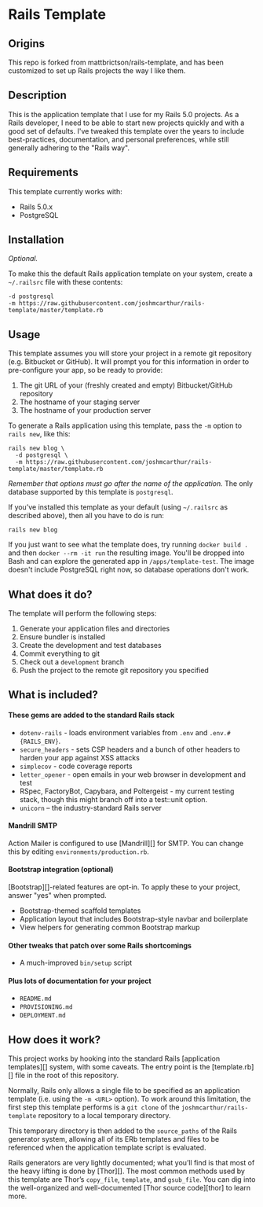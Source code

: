 # Rails Template

## Origins

This repo is forked from mattbrictson/rails-template, and has been customized to set up Rails projects the way I like them.

## Description

This is the application template that I use for my Rails 5.0 projects. As a  Rails developer, I need to be able to start new projects quickly and with a good set of defaults. I've tweaked this template over the years to include best-practices, documentation, and personal preferences, while still generally adhering to the "Rails way".

## Requirements

This template currently works with:

* Rails 5.0.x
* PostgreSQL

## Installation

*Optional.*

To make this the default Rails application template on your system, create a `~/.railsrc` file with these contents:

```
-d postgresql
-m https://raw.githubusercontent.com/joshmcarthur/rails-template/master/template.rb
```

## Usage

This template assumes you will store your project in a remote git repository (e.g. Bitbucket or GitHub). It will prompt you for this information in order to pre-configure your app, so be ready to provide:

1. The git URL of your (freshly created and empty) Bitbucket/GitHub repository
2. The hostname of your staging server
3. The hostname of your production server

To generate a Rails application using this template, pass the `-m` option to `rails new`, like this:

```
rails new blog \
  -d postgresql \
  -m https://raw.githubusercontent.com/joshmcarthur/rails-template/master/template.rb
```

*Remember that options must go after the name of the application.* The only database supported by this template is `postgresql`.

If you’ve installed this template as your default (using `~/.railsrc` as described above), then all you have to do is run:

```
rails new blog
```

If you just want to see what the template does, try running `docker build .` and then `docker --rm -it run` the resulting image. You'll be dropped into Bash and can explore the generated app in `/apps/template-test`. The image doesn't include PostgreSQL right now, so database operations don't work.

## What does it do?

The template will perform the following steps:

1. Generate your application files and directories
2. Ensure bundler is installed
3. Create the development and test databases
4. Commit everything to git
5. Check out a `development` branch
6. Push the project to the remote git repository you specified

## What is included?

#### These gems are added to the standard Rails stack

* `dotenv-rails` - loads environment variables from `.env` and `.env.#{RAILS_ENV}`. 
* `secure_headers` - sets CSP headers and a bunch of other headers to harden your app against XSS attacks
* `simplecov` - code coverage reports
* `letter_opener` - open emails in your web browser in development and test
* RSpec, FactoryBot, Capybara, and Poltergeist - my current testing stack, though this might branch off into a test::unit option.
* `unicorn` – the industry-standard Rails server


#### Mandrill SMTP

Action Mailer is configured to use [Mandrill][] for SMTP. You can change this by editing `environments/production.rb`.

#### Bootstrap integration (optional)

[Bootstrap][]-related features are opt-in. To apply these to your project, answer "yes" when prompted.

* Bootstrap-themed scaffold templates
* Application layout that includes Bootstrap-style navbar and boilerplate
* View helpers for generating common Bootstrap markup

#### Other tweaks that patch over some Rails shortcomings

* A much-improved `bin/setup` script

#### Plus lots of documentation for your project

* `README.md`
* `PROVISIONING.md`
* `DEPLOYMENT.md`

## How does it work?

This project works by hooking into the standard Rails [application templates][] system, with some caveats. The entry point is the [template.rb][] file in the root of this repository.

Normally, Rails only allows a single file to be specified as an application template (i.e. using the `-m <URL>` option). To work around this limitation, the first step this template performs is a `git clone` of the `joshmcarthur/rails-template` repository to a local temporary directory.

This temporary directory is then added to the `source_paths` of the Rails generator system, allowing all of its ERb templates and files to be referenced when the application template script is evaluated.

Rails generators are very lightly documented; what you’ll find is that most of the heavy lifting is done by [Thor][]. The most common methods used by this template are Thor’s `copy_file`, `template`, and `gsub_file`. You can dig into the well-organized and well-documented [Thor source code][thor] to learn more.

